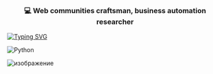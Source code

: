 <h3 align="center">💻 Web communities craftsman, business automation researcher </h3>

[![Typing SVG](https://readme-typing-svg.herokuapp.com?color=%2336BCF7&duration=6000&width=600&lines=Simplicity+is+a+prerequisite+for+reliability.+)](https://git.io/typing-svg)


![Python](https://img.shields.io/badge/python-3670A0?style=for-the-badge&logo=python&logoColor=ffdd54)

![изображение](https://raw.githubusercontent.com/abhisheknaiidu/abhisheknaiidu/master/code.gif)
